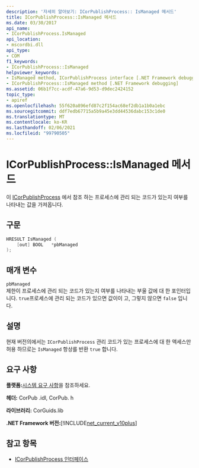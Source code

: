 ```yaml
---
description: '자세히 알아보기: ICorPublishProcess:: IsManaged 메서드'
title: ICorPublishProcess::IsManaged 메서드
ms.date: 03/30/2017
api_name:
- ICorPublishProcess.IsManaged
api_location:
- mscordbi.dll
api_type:
- COM
f1_keywords:
- ICorPublishProcess::IsManaged
helpviewer_keywords:
- IsManaged method, ICorPublishProcess interface [.NET Framework debugging]
- ICorPublishProcess::IsManaged method [.NET Framework debugging]
ms.assetid: 06b1f7cc-acdf-47a6-9d53-d9dec2424152
topic_type:
- apiref
ms.openlocfilehash: 55f620a896efd87c2f154ac68ef2db1a1b0a1ebc
ms.sourcegitcommit: ddf7edb67715a5b9a45e3dd44536dabc153c1de0
ms.translationtype: MT
ms.contentlocale: ko-KR
ms.lasthandoff: 02/06/2021
ms.locfileid: "99790505"
---
```

# <a name="icorpublishprocessismanaged-method"></a>ICorPublishProcess::IsManaged 메서드

이 [ICorPublishProcess](icorpublishprocess-interface.md) 에서 참조 하는 프로세스에 관리 되는 코드가 있는지 여부를 나타내는 값을 가져옵니다.  
  
## <a name="syntax"></a>구문  
  
```cpp  
HRESULT IsManaged (  
    [out] BOOL   *pbManaged  
);  
```  
  
## <a name="parameters"></a>매개 변수  

 `pbManaged`  
 제한이 프로세스에 관리 되는 코드가 있는지 여부를 나타내는 부울 값에 대 한 포인터입니다. `true`프로세스에 관리 되는 코드가 있으면 값이이 고, 그렇지 않으면 `false` 입니다.  
  
## <a name="remarks"></a>설명  

 현재 버전의에서는 `ICorPublishProcess` 관리 코드가 있는 프로세스에 대 한 액세스만 허용 하므로는 `IsManaged` 항상를 반환 `true` 합니다.  
  
## <a name="requirements"></a>요구 사항  

 **플랫폼:**[시스템 요구 사항](../../get-started/system-requirements.md)을 참조하세요.  
  
 **헤더:** CorPub .idl, CorPub. h  
  
 **라이브러리:** CorGuids.lib  
  
 **.NET Framework 버전:**[!INCLUDE[net_current_v10plus](../../../../includes/net-current-v10plus-md.md)]  
  
## <a name="see-also"></a>참고 항목

- [ICorPublishProcess 인터페이스](icorpublishprocess-interface.md)
